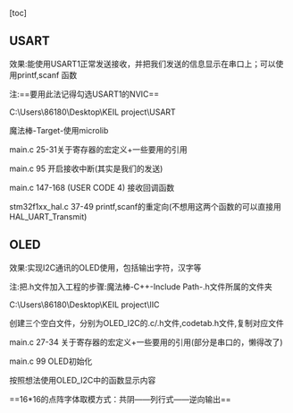 [toc]

## USART

效果:能使用USART1正常发送接收，并把我们发送的信息显示在串口上；可以使用printf,scanf	函数

注:==要用此法记得勾选USART1的NVIC==

C:\Users\86180\Desktop\KEIL project\USART

魔法棒-Target-使用microlib

main.c 25-31关于寄存器的宏定义+一些要用的引用

main.c 95 开启接收中断(其实是我们的发送)

main.c 147-168 (USER CODE 4) 接收回调函数

stm32f1xx_hal.c 37-49 printf,scanf的重定向(不想用这两个函数的可以直接用HAL_UART_Transmit)



## OLED

效果:实现I2C通讯的OLED使用，包括输出字符，汉字等

注:把.h文件加入工程的步骤:魔法棒-C++-Include Path-.h文件所属的文件夹

C:\Users\86180\Desktop\KEIL project\IIC

创建三个空白文件，分别为OLED_I2C的.c/.h文件,codetab.h文件,复制对应文件

main.c 27-34 关于寄存器的宏定义+一些要用的引用(部分是串口的，懒得改了)

main.c 99 OLED初始化

按照想法使用OLED_I2C中的函数显示内容

==16*16的点阵字体取模方式：共阴——列行式——逆向输出==